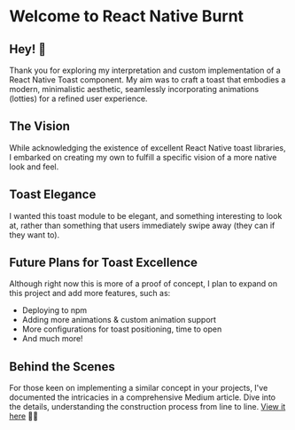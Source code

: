 # Welcome to React Native Burnt
## Hey! 🚀

Thank you for exploring my interpretation and custom implementation of a React Native Toast component. My aim was to craft a toast that embodies a modern, minimalistic aesthetic, seamlessly incorporating animations (lotties) for a refined user experience.

## The Vision
While acknowledging the existence of excellent React Native toast libraries, I embarked on creating my own to fulfill a specific vision of a more native look and feel.

## Toast Elegance
I wanted this toast module to be elegant, and something interesting to look at, rather than something that users immediately swipe away (they can if they want to).

## Future Plans for Toast Excellence
Although right now this is more of a proof of concept, I plan to expand on this project and add more features, such as:
- Deploying to npm
- Adding more animations & custom animation support
- More configurations for toast positioning, time to open
- And much more!

## Behind the Scenes
For those keen on implementing a similar concept in your projects, I've documented the intricacies in a comprehensive Medium article. Dive into the details, understanding the construction process from line to line. [View it here](https://medium.com/@ethanprjohnson/how-to-create-a-modern-react-native-toast-module-53017dd832b7) 🍞✨
